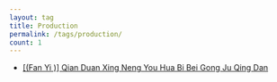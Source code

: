 ```yaml
---
layout: tag
title: Production
permalink: /tags/production/
count: 1
---
```


- [[(Fan Yi )] Qian Duan Xing Neng You Hua Bi Bei Gong Ju Qing Dan ](https://calpa.me/2017/06/19/front-end-performance-check-list-for-production-in-chinese/)
